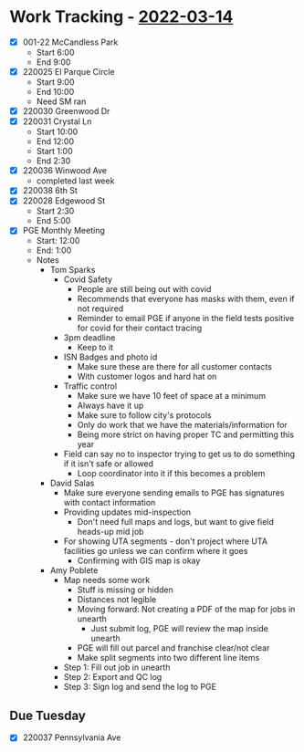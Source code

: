 # Work Tracking - [2022-03-14](2022-03-14.md)
- [x] 001-22 McCandless Park
	- Start 6:00
	- End 9:00
- [x] 220025 El Parque Circle
	- Start 9:00
	- End 10:00
	- Need SM ran
- [x] 220030 Greenwood Dr
- [x] 220031 Crystal Ln
	- Start 10:00
	- End 12:00
	- Start 1:00
	- End 2:30
- [x] 220036 Winwood Ave
	- completed last week
- [x] 220038 6th St
- [x] 220028 Edgewood St
	- Start 2:30
	- End 5:00
- [x] PGE Monthly Meeting
	- Start: 12:00
	- End: 1:00
	- Notes
		- Tom Sparks
			- Covid Safety
				- People are still being out with covid
				- Recommends that everyone has masks with them, even if not required
				- Reminder to email PGE if anyone in the field tests positive for covid for their contact tracing
			- 3pm deadline
				- Keep to it
			- ISN Badges and photo id
				- Make sure these are there for all customer contacts
				- With customer logos and hard hat on
			- Traffic control
				- Make sure we have 10 feet of space at a minimum
				- Always have it up
				- Make sure to follow city's protocols
				- Only do work that we have the materials/information for
				- Being more strict on having proper TC and permitting this year
			- Field can say no to inspector trying to get us to do something if it isn't safe or allowed
				- Loop coordinator into it if this becomes a problem
		- David Salas
			- Make sure everyone sending emails to PGE has signatures with contact information
			- Providing updates mid-inspection
				- Don't need full maps and logs, but want to give field heads-up mid job
			- For showing UTA segments - don't project where UTA facilities go unless we can confirm where it goes
				- Confirming with GIS map is okay
		- Amy Poblete
			- Map needs some work
				- Stuff is missing or hidden
				- Distances not legible
				- Moving forward: Not creating a PDF of the map for jobs in unearth
					- Just submit log, PGE will review the map inside unearth
				- PGE will fill out parcel and franchise clear/not clear
				- Make split segments into two different line items				
			- Step 1: Fill out job in unearth
			- Step 2: Export and QC log
			- Step 3: Sign log and send the log to PGE
## Due Tuesday
- [x] 220037 Pennsylvania Ave